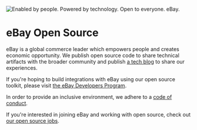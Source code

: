 ![Enabled by people. Powered by technology. Open to everyone. eBay.](https://github.com/eBay/.github/blob/main/header-dark.png?raw=true)

# eBay Open Source

eBay is a global commerce leader which empowers people and creates economic
opportunity. We publish open source code to share technical artifacts with the
broader community and publish [a tech blog](https://tech.ebayinc.com/) to share
our experiences.

If you're hoping to build integrations with eBay using our open source toolkit,
please visit [the eBay Developers Program](https://developer.ebay.com/).

In order to provide an inclusive environment, we adhere to a [code of
conduct](https://github.com/eBay/.github/blob/main/CODE_OF_CONDUCT.md).

If you're interested in joining eBay and working with open source, check out
[our open source jobs](https://jobs.ebayinc.com/search-jobs?k=open+source).
